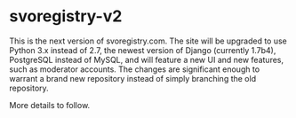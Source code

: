 svoregistry-v2
==============
This is the next version of svoregistry.com. The site will be upgraded to use Python 3.x instead of 2.7, the newest version of Django (currently 1.7b4), PostgreSQL instead of MySQL, and will feature a new UI and new features, such as moderator accounts. The changes are significant enough to warrant a brand new repository instead of simply branching the old repository.

More details to follow.
